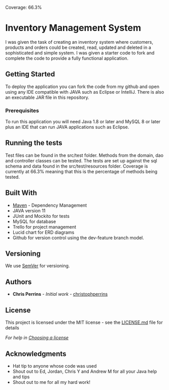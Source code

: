 Coverage: 66.3%
# Inventory Management System

I was given the task of creating an inventory system where customers, products and orders could be created, read, updated and deleted in a sophisticated and simple system. I was given a starter code to fork and complete the code to provide a fully functional application. 

## Getting Started

To deploy the application you can fork the code from my github and open using any IDE compatible with JAVA such as Eclipse or IntelliJ.
There is also an executable JAR file in this repository.

### Prerequisites

To run this application you will need Java 1.8 or later and MySQL 8 or later plus an IDE that can run JAVA applications such as Eclipse.

## Running the tests

Test files can be found in the src/test folder. Methods from the domain, dao and controller classes can be tested. The tests are set up against the sql schema and data found in the src/test/resources folder.
Coverage is currently at 66.3% meaning that this is the percentage of methods being tested.


## Built With

* [Maven](https://maven.apache.org/) - Dependency Management
* JAVA version 11
* JUnit and Mockito for tests
* MySQL for database
* Trello for project management
* Lucid chart for ERD diagrams
* Github for version control using the dev-feature branch model.

## Versioning

We use [SemVer](http://semver.org/) for versioning.

## Authors

* **Chris Perrins** - *Initial work* - [christophperrins](https://github.com/christophperrins)

## License

This project is licensed under the MIT license - see the [LICENSE.md](LICENSE.md) file for details 

*For help in [Choosing a license](https://choosealicense.com/)*

## Acknowledgments

* Hat tip to anyone whose code was used
* Shout out to Ed, Jordan, Chris Y and Andrew M for all your Java help and tips
* Shout out to me for all my hard work!
